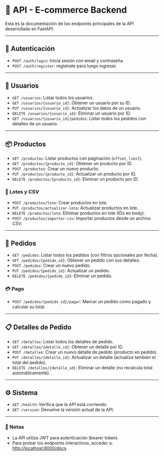 # 📘 API - E-commerce Backend

Esta es la documentación de los endpoints principales de la API desarrollada en FastAPI.

---

## 🔐 Autenticación

- `POST /auth/login`: Inicia sesión con email y contraseña.
- `POST /auth/register`: registrate para luego ingresar.


---

## 👤 Usuarios

- `GET /usuarios`: Listar todos los usuarios.
- `GET /usuarios/{usuario_id}`: Obtener un usuario por su ID.
- `PUT /usuarios/{usuario_id}`: Actualizar los datos de un usuario.
- `DELETE /usuarios/{usuario_id}`: Eliminar un usuario por ID.
- `GET /usuarios/{usuario_id}/pedidos`: Listar todos los pedidos con detalles de un usuario.

---

## 📦 Productos

- `GET /productos`: Listar productos con paginación (`offset`, `limit`).
- `GET /productos/{producto_id}`: Obtener un producto por ID.
- `POST /productos`: Crear un nuevo producto.
- `PUT /productos/{producto_id}`: Actualizar un producto por ID.
- `DELETE /productos/{producto_id}`: Eliminar un producto por ID.

### 🔁 Lotes y CSV

- `POST /productos/lote`: Crear productos en lote.
- `PUT /productos/actualizar-lote`: Actualizar productos en lote.
- `DELETE /productos/lote`: Eliminar productos en lote (IDs en body).
- `POST /productos/importar-csv`: Importar productos desde un archivo CSV.

---

## 🧾 Pedidos

- `GET /pedidos`: Listar todos los pedidos (con filtros opcionales por fecha).
- `GET /pedidos/{pedido_id}`: Obtener un pedido con sus detalles.
- `POST /pedidos`: Crear un nuevo pedido.
- `PUT /pedidos/{pedido_id}`: Actualizar un pedido.
- `DELETE /pedidos/{pedido_id}`: Eliminar un pedido.

### 💳 Pago

- `POST /pedidos/{pedido_id}/pagar`: Marcar un pedido como pagado y calcular su total.

---

## 📋 Detalles de Pedido

- `GET /detalles`: Listar todos los detalles de pedido.
- `GET /detalles/{detalle_id}`: Obtener un detalle por ID.
- `POST /detalles`: Crear un nuevo detalle de pedido (producto en pedido).
- `PUT /detalles/{detalle_id}`: Actualizar un detalle (actualiza también el total del pedido).
- `DELETE /detalles/{detalle_id}`: Eliminar un detalle (no recalcula total automáticamente).

---

## ⚙️ Sistema

- `GET /health`: Verifica que la API está corriendo.
- `GET /version`: Devuelve la versión actual de la API.

---

### 📝 Notas

- La API utiliza JWT para autenticación (bearer token).
- Para probar los endpoints interactivos, acceder a: [http://localhost:8000/docs](http://localhost:8000/docs)
